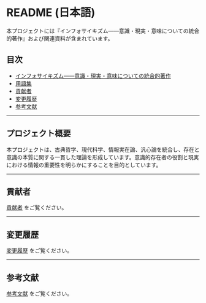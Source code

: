 # README (日本語)

本プロジェクトには『インフォサイキズム――意識・現実・意味についての統合的著作』および関連資料が含まれています。

## 目次

- [インフォサイキズム――意識・現実・意味についての統合的著作](Infopsychismus_Togo_Teki_Chosaku_JA.md)
- [用語集](Infopsychismus_Togo_Teki_Chosaku_JA.md#用語集)
- [貢献者](Infopsychismus_Togo_Teki_Chosaku_JA.md#貢献者)
- [変更履歴](Infopsychismus_Togo_Teki_Chosaku_JA.md#変更履歴)
- [参考文献](Infopsychismus_Togo_Teki_Chosaku_JA.md#参考文献)

---

## プロジェクト概要

本プロジェクトは、古典哲学、現代科学、情報実在論、汎心論を統合し、存在と意識の本質に関する一貫した理論を形成しています。意識的存在者の役割と現実における情報の重要性を明らかにすることを目的としています。

---

## 貢献者

[貢献者](Infopsychismus_Togo_Teki_Chosaku_JA.md#貢献者) をご覧ください。

---

## 変更履歴

[変更履歴](Infopsychismus_Togo_Teki_Chosaku_JA.md#変更履歴) をご覧ください。

---

## 参考文献

[参考文献](Infopsychismus_Togo_Teki_Chosaku_JA.md#参考文献) をご覧ください。

